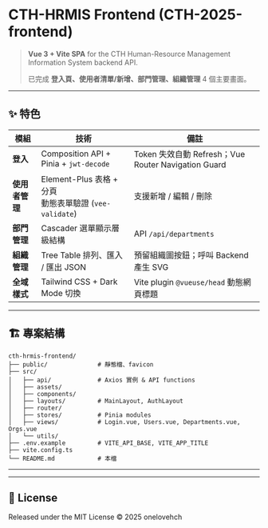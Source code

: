 # CTH-HRMIS Frontend (CTH-2025-frontend)

> **Vue 3 + Vite SPA** for the CTH Human-Resource Management Information System backend API.
>
> 已完成 **登入頁、使用者清單/新增、部門管理、組織管理** 4 個主要畫面。

---

## ✨ 特色

| 模組        | 技術                                              | 備註                                             |
| --------- | ----------------------------------------------- | ---------------------------------------------- |
| **登入**    | Composition API + Pinia + `jwt-decode`          | Token 失效自動 Refresh；Vue Router Navigation Guard |
| **使用者管理** | Element-Plus 表格 + 分頁<br>動態表單驗證 (`vee-validate`) | 支援新增 / 編輯 / 刪除                                 |
| **部門管理**  | Cascader 選單顯示層級結構                               | API `/api/departments`                         |
| **組織管理**  | Tree Table 排列、匯入 / 匯出 JSON                      | 預留組織圖按鈕；呼叫 Backend 產生 SVG                      |
| **全域樣式**  | Tailwind CSS + Dark Mode 切換                     | Vite plugin `@vueuse/head` 動態網頁標題              |

---

## 🏗️ 專案結構

```text
cth-hrmis-frontend/
├── public/              # 靜態檔、favicon
├── src/
│   ├── api/             # Axios 實例 & API functions
│   ├── assets/
│   ├── components/
│   ├── layouts/         # MainLayout, AuthLayout
│   ├── router/
│   ├── stores/          # Pinia modules
│   ├── views/           # Login.vue, Users.vue, Departments.vue, Orgs.vue
│   └── utils/
├── .env.example         # VITE_API_BASE, VITE_APP_TITLE
├── vite.config.ts
└── README.md            # 本檔
```

---

---
## 📝 License


Released under the MIT License © 2025 onelovehch
